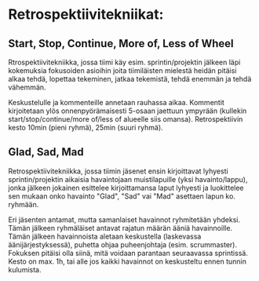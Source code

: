 # Retrospektiivitekniikat:
## Start, Stop, Continue, More of, Less of Wheel
Rtrospektiivitekniikka, jossa tiimi käy esim. sprintin/projektin jälkeen läpi kokemuksia fokusoiden asioihin joita tiimiläisten mielestä heidän pitäisi alkaa tehdä, lopettaa tekeminen, jatkaa tekemistä, tehdä enemmän ja tehdä vähemmän. 

Keskustelulle ja kommenteille annetaan rauhassa aikaa. Kommentit kirjoitetaan ylös onnenpyörämaisesti 5-osaan jaettuun ympyrään (kullekin start/stop/continue/more of/less of alueelle siis omansa). Retrospektiivin kesto 10min (pieni ryhmä), 25min (suuri ryhmä).


## Glad, Sad, Mad
Retrospektiivitekniikka, jossa tiimin jäsenet ensin kirjoittavat lyhyesti sprintin/projektin aikaisia havaintojaan muistilapuille (yksi havainto/lappu), jonka jälkeen jokainen esittelee kirjoittamansa laput lyhyesti ja luokittelee sen mukaan onko havainto "Glad", "Sad" vai "Mad" asettaen lapun ko. ryhmään. 

Eri jäsenten antamat, mutta samanlaiset havainnot ryhmitetään yhdeksi. Tämän jälkeen ryhmäläiset antavat rajatun määrän ääniä havainnoille. Tämän jälkeen havainnoista aletaan keskustella (laskevassa äänijärjestyksessä), puhetta ohjaa puheenjohtaja (esim. scrummaster). Fokuksen pitäisi olla siinä, mitä voidaan parantaan seuraavassa sprintissä. Kesto on max. 1h, tai alle jos kaikki havainnot on keskusteltu ennen tunnin kulumista. 
